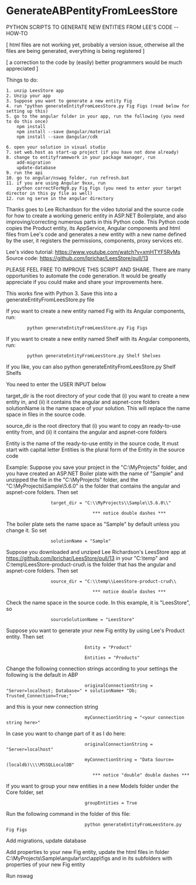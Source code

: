 # GenerateABPentityFromLeesStore
 PYTHON SCRIPTS TO GENERATE NEW ENTITIES FROM LEE'S CODE -- HOW-TO 

 [ html files are not working yet, probably a version issue, otherwise all the files are being generated, everything is being registered ]
 
 [ a correction to the code by (easily) better programmers would be much appreciated ]

 Things to do:

	1. unzip LeesStore app
	2. Unzip your app
	3. Suppose you want to generate a new entity Fig
	4. run "python generateEntityFromLeesStore.py Fig Figs (read below for setting up this)
	5. go to the angular folder in your app, run the following (you need to do this once)
		npm install
		npm install --save @angular/material
		npm install --save @angular/cdk

	6. open your solution in visual studio
	7. set web.host as start-up project (if you have not done already)
	8. change to entityframework in your package manager, run
		add-migration
		update-database
	9. run the api
	10. go to angular/nswag folder, run refresh.bat
	11. if you are using Angular 9xxx, run
		python correctForNg9.py Fig Figs (you need to enter your target director in this py file as well)
	12. run ng serve in the angular directory

 Thanks goes to Lee Richardson for the video tutorial and the source code for how to create a working generic entity in ASP.NET Boilerplate, and also improving/correcting numerous parts in this Python code.
 This Python code copies the Product entity, its AppService, Angular components and html files from Lee's code and generates a new entity 
 with a new name defined by the user, it registers the permissions, components, proxy services etc. 
 
 Lee's video tutorial: https://www.youtube.com/watch?v=xmHTYF5RvMs
 Source code: https://github.com/lprichar/LeesStore/pull/13
 
 PLEASE FEEL FREE TO IMPROVE THIS SCRIPT AND SHARE. There are many opportunities to automate the code generation. It would be greatly appreciate if you could make and share your improvements here.
 
 This works fine with Python 3. Save this into a generateEntityFromLeesStore.py file
 
 If you want to create a new entity named Fig with its Angular components, run:
            
            python generateEntityFromLeesStore.py Fig Figs

 If you want to create a new entity named Shelf with its Angular components, run:

            python generateEntityFromLeesStore.py Shelf Shelves
 If you like, you can also python generateEntityFromLeesStore.py Shelf Shelfs
 
 You need to enter the USER INPUT below
 
 target_dir is the root directory of your code that (i) you want to create a new entity in, and (ii) it contains the angular and aspnet-core folders
 solutionName is the name space of your solution. This will replace the name space in files in the source code.
 
 source_dir is the root directory that (i) you want to copy an ready-to-use entity from, and (ii) it contains the angular and aspnet-core folders
 
 Entity is the name of the ready-to-use entity in the source code, It must start with capital letter
 Entities is the plural form of the Entity in the source code
 
 Example:
 Suppose you save your project in the "C:\MyProjects\" folder, and you have created an ASP.NET Boiler plate with the name of "Sample" and unzipped the file
 in the "C:\MyProjects\" folder, and the "C:\MyProjects\Sample\5.6.0\" is the folder that contains the angular and aspnet-core folders. Then set

                     target_dir = "C:\\MyProjects\\Sample\\5.6.0\\" 

                                     *** notice double dashes *** 

 The boiler plate sets the name space as "Sample" by default unless you change it. So set

                     solutionName = "Sample"
 
 Suppose you downloaded and unziped Lee Richardson's LeesStore app at https://github.com/lprichar/LeesStore/pull/13 in your "C:\temp\" and
 C:temp\LeesStore-product-crud\ is the folder that has the angular and aspnet-core folders. Then set

                     source_dir = "C:\\temp\\LeesStore-product-crud\\

                                     *** notice double dashes *** 

 Check the name space in the source code. In this example, it is "LeesStore", so

                     sourceSolutionName = "LeesStore"
 
 Suppose you want to generate your new Fig entity by using Lee's Product entity. Then set

                                  Entity = "Product"

                                  Entities = "Products"
 
 Change the following connection strings according to your settings the following is the default in ABP

                                  originalConnectionString = "Server=localhost; Database=" + solutionName+ "Db; Trusted_Connection=True;"

 and this is your new connection string

                                  myConnectionString = "<your connection string here>"

 In case you want to change part of it as I do here:

                                  originalConnectionString = "Server=localhost"

                                  myConnectionString = "Data Source=(localdb)\\\\MSSQLLocalDB"

                                     *** notice "double" double dashes *** 
 
 
 If you want to group your new entities in a new Models folder under the Core folder, set

                                  groupEntities = True
 
 Run the following command in the folder of this file:

                                  python generateEntityFromLeesStore.py Fig Figs
 
 
 Add migrations, update database
 
 Add properties to your new Fig entity, update the html files in folder C:\MyProjects\Sample\angular\src\app\figs and in its subfolders
 with properties of your new Fig entity
 
 Run nswag
 
